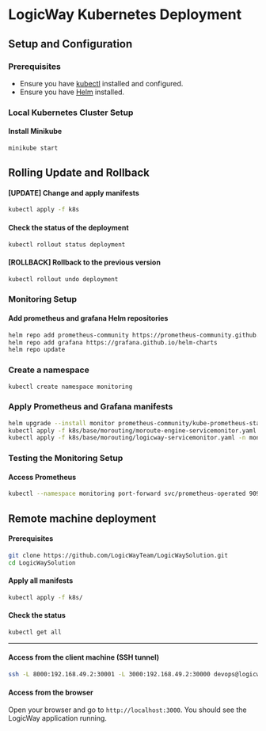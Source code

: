 # LogicWay Kubernetes Deployment

## Setup and Configuration

### Prerequisites
- Ensure you have [kubectl](https://kubernetes.io/docs/tasks/tools/) installed and configured.
- Ensure you have [Helm](https://helm.sh/docs/intro/install/) installed.

### Local Kubernetes Cluster Setup
#### Install Minikube
```bash
minikube start
```

## Rolling Update and Rollback

#### [UPDATE] Change and apply manifests
```bash
kubectl apply -f k8s
```

#### Check the status of the deployment
```bash
kubectl rollout status deployment
```

#### [ROLLBACK] Rollback to the previous version
```bash
kubectl rollout undo deployment
```

### Monitoring Setup

#### Add prometheus and grafana Helm repositories
```bash
helm repo add prometheus-community https://prometheus-community.github.io/helm-charts
helm repo add grafana https://grafana.github.io/helm-charts
helm repo update
```

### Create a namespace
```bash
kubectl create namespace monitoring
```

### Apply Prometheus and Grafana manifests
```bash
helm upgrade --install monitor prometheus-community/kube-prometheus-stack -f helm/values-monitoring.yaml -n monitoring
kubectl apply -f k8s/base/morouting/moroute-engine-servicemonitor.yaml -n monitoring
kubectl apply -f k8s/base/morouting/logicway-servicemonitor.yaml -n monitoring
```

### Testing the Monitoring Setup

#### Access Prometheus
```bash
kubectl --namespace monitoring port-forward svc/prometheus-operated 9090:9090
```

## Remote machine deployment

#### Prerequisites
```bash
git clone https://github.com/LogicWayTeam/LogicWaySolution.git
cd LogicWaySolution
```

#### Apply all manifests
```bash
kubectl apply -f k8s/
```

#### Check the status
```bash
kubectl get all
```

---

#### Access from the client machine (SSH tunnel)
```bash
ssh -L 8000:192.168.49.2:30001 -L 3000:192.168.49.2:30000 devops@logicway-k8s.taile241c6.ts.net
```

#### Access from the browser
Open your browser and go to `http://localhost:3000`. You should see the LogicWay application running.



